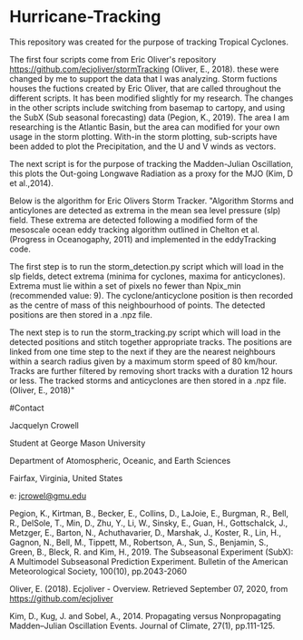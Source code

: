 # Hurricane-Tracking

This repository was created for the purpose of tracking Tropical Cyclones.

The first four scripts come from Eric Oliver's repository https://github.com/ecjoliver/stormTracking (Oliver, E., 2018).
these were changed by me to support the data that I was analyzing. Storm fuctions houses the fuctions created by Eric Oliver, that are called throughout the different scripts. It has been modified slightly for my research. The changes in the other scripts include switching from basemap to cartopy, and using the SubX (Sub seasonal forecasting) data (Pegion, K., 2019). The area I am researching is the Atlantic Basin, but the area can modified for your own usage in the storm plotting. 
With-in the storm plotting, sub-scripts have been added to plot the Precipitation, and the U and V winds as vectors. 

The next script is for the purpose of tracking the Madden-Julian Oscillation, this plots the Out-going Longwave Radiation as a proxy for the MJO (Kim, D et al.,2014).  

Below is the algorithm for Eric Olivers Storm Tracker. 
"Algorithm
Storms and anticylones are detected as extrema in the mean sea level pressure (slp) field. These extrema are detected following a modified form of the mesoscale ocean eddy tracking algorithm outlined in Chelton et al. (Progress in Oceanogaphy, 2011) and implemented in the eddyTracking code.

The first step is to run the storm_detection.py script which will load in the slp fields, detect extrema (minima for cyclones, maxima for anticyclones). Extrema must lie within a set of pixels no fewer than Npix_min (recommended value: 9). The cyclone/anticyclone position is then recorded as the centre of mass of this neighbourhood of points. The detected positions are then stored in a .npz file.

The next step is to run the storm_tracking.py script which will load in the detected positions and stitch together appropriate tracks. The positions are linked from one time step to the next if they are the nearest neighbours within a search radius given by a maximum storm speed of 80 km/hour. Tracks are further filtered by removing short tracks with a duration 12 hours or less. The tracked storms and anticyclones are then stored in a .npz file. (Oliver, E., 2018)"


#Contact

Jacquelyn Crowell

Student at George Mason University

Department of Atomospheric, Oceanic, and Earth Sciences

Fairfax, Virginia, United States

e: jcrowel@gmu.edu

Pegion, K., Kirtman, B., Becker, E., Collins, D., LaJoie, E., Burgman, R., Bell, R., DelSole, T., Min, D., Zhu, Y., Li, W., Sinsky, E., Guan, H., Gottschalck, J., Metzger, E., Barton, N., Achuthavarier, D., Marshak, J., Koster, R., Lin, H., Gagnon, N., Bell, M., Tippett, M., Robertson, A., Sun, S., Benjamin, S., Green, B., Bleck, R. and Kim, H., 2019. The Subseasonal Experiment (SubX): A Multimodel Subseasonal Prediction Experiment. Bulletin of the American Meteorological Society, 100(10), pp.2043-2060

Oliver, E. (2018). Ecjoliver - Overview. Retrieved September 07, 2020, from https://github.com/ecjoliver

Kim, D., Kug, J. and Sobel, A., 2014. Propagating versus Nonpropagating Madden–Julian Oscillation Events. Journal of Climate, 27(1), pp.111-125.
